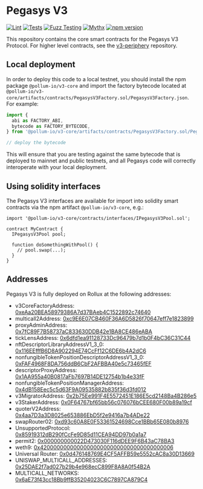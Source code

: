 # Pegasys V3

[![Lint](https://github.com/pegasys-fi/v3-core/actions/workflows/lint.yml/badge.svg)](https://github.com/pegasys-fi/v3-core/actions/workflows/lint.yml)
[![Tests](https://github.com/pegasys-fi/v3-core/actions/workflows/tests.yml/badge.svg)](https://github.com/pegasys-fi/v3-core/actions/workflows/tests.yml)
[![Fuzz Testing](https://github.com/pegasys-fi/v3-core/actions/workflows/fuzz-testing.yml/badge.svg)](https://github.com/pegasys-fi/v3-core/actions/workflows/fuzz-testing.yml)
[![Mythx](https://github.com/pegasys-fi/v3-core/actions/workflows/mythx.yml/badge.svg)](https://github.com/pegasys-fi/v3-core/actions/workflows/mythx.yml)
[![npm version](https://img.shields.io/npm/v/@pollum-io/v3-core/latest.svg)](https://www.npmjs.com/package/@pollum-io/v3-core/v/latest)

This repository contains the core smart contracts for the Pegasys V3 Protocol.
For higher level contracts, see the [v3-periphery](https://github.com/pegasys-fi/v3-periphery)
repository.

## Local deployment

In order to deploy this code to a local testnet, you should install the npm package
`@pollum-io/v3-core`
and import the factory bytecode located at
`@pollum-io/v3-core/artifacts/contracts/PegasysV3Factory.sol/PegasysV3Factory.json`.
For example:

```typescript
import {
  abi as FACTORY_ABI,
  bytecode as FACTORY_BYTECODE,
} from '@pollum-io/v3-core/artifacts/contracts/PegasysV3Factory.sol/PegasysV3Factory.json'

// deploy the bytecode
```

This will ensure that you are testing against the same bytecode that is deployed to
mainnet and public testnets, and all Pegasys code will correctly interoperate with
your local deployment.

## Using solidity interfaces

The Pegasys V3 interfaces are available for import into solidity smart contracts
via the npm artifact `@pollum-io/v3-core`, e.g.:

```solidity
import '@pollum-io/v3-core/contracts/interfaces/IPegasysV3Pool.sol';

contract MyContract {
  IPegasysV3Pool pool;

  function doSomethingWithPool() {
    // pool.swap(...);
  }
}

```
## Addresses

Pegasys V3 is fully deployed on Rollux at the following addresses:

- v3CoreFactoryAddress: [0xeAa20BEA58979386A7d37BAeb4C1522892c74640](https://explorer.rollux.com/address/0xeAa20BEA58979386A7d37BAeb4C1522892c74640)
- multicall2Address: [0xc9E6E07CB460F36A6D5826f70647eff7e1823899](https://explorer.rollux.com/address/0xc9E6E07CB460F36A6D5826f70647eff7e1823899)
- proxyAdminAddress: [0x7fC89F7B58737aC833630DDB42e1BA8CE486eABA](https://explorer.rollux.com/address/0x7fC89F7B58737aC833630DDB42e1BA8CE486eABA)
- tickLensAddress: [0x6dfd1ea91128733Dc96479b7d1b0F4bC36C31C44](https://explorer.rollux.com/address/0x6dfd1ea91128733Dc96479b7d1b0F4bC36C31C44)
- nftDescriptorLibraryAddressV1_3_0: [0x116EEfffB6D8A902294E74CcFf12C6DE6b4A2dC6](https://explorer.rollux.com/address/0x116EEfffB6D8A902294E74CcFf12C6DE6b4A2dC6)
- nonfungibleTokenPositionDescriptorAddressV1_3_0: [0xFAF4968F8DA756ddB6CbF2AFBBA40e5c73465fEF](https://explorer.rollux.com/address/0xFAF4968F8DA756ddB6CbF2AFBBA40e5c73465fEF)
- descriptorProxyAddress: [0x1AA955a40B0817aFb7697B14DE12754b1b4e33fF](https://explorer.rollux.com/address/0x1AA955a40B0817aFb7697B14DE12754b1b4e33fF)
- nonfungibleTokenPositionManagerAddress: [0x4dB158Eec5c5d63F9A09535882b835f36d3fd012](https://explorer.rollux.com/address/0x4dB158Eec5c5d63F9A09535882b835f36d3fd012)
- v3MigratorAddress: [0x2b75Ee991F4E5572451E186E5cd2148Ba4B286e5](https://explorer.rollux.com/address/0x2b75Ee991F4E5572451E186E5cd2148Ba4B286e5)
- v3StakerAddress: [0x0F64767bf65bb56c076076bCEE680F00b89a19cf](https://explorer.rollux.com/address/0x0F64767bf65bb56c076076bCEE680F00b89a19cf)
- quoterV2Address: [0x4aa7D3a3D8025e653886EbD5f2e9416a7b4ADe22](https://explorer.rollux.com/address/0x4aa7D3a3D8025e653886EbD5f2e9416a7b4ADe22)
- swapRouter02: [0xd93c60A8E0F53361524698Cce1BBb65E080b8976](https://explorer.rollux.com/address/0xd93c60A8E0F53361524698Cce1BBb65E080b8976)
- UnsupportedProtocol: [0x85919312dB290fCcFe9D85d11CEA94DD97b0a1a7](https://explorer.rollux.com/address/0x85919312dB290fCcFe9D85d11CEA94DD97b0a1a7)
- permit2: [0x000000000022D473030F116dDEE9F6B43aC78BA3](https://explorer.rollux.com/address/0x000000000022D473030F116dDEE9F6B43aC78BA3)
- weth9: [0x4200000000000000000000000000000000000006](https://explorer.rollux.com/address/0x4200000000000000000000000000000000000006)
- Universal Router: [0x0d476148769E4CF5AFFB59e5552cAC8a30D13669](https://explorer.rollux.com/address/0x0d476148769E4CF5AFFB59e5552cAC8a30D13669)
- UNISWAP_MULTICALL_ADDRESSES: [0x25DAE2f7ad027b29b4e968ecC899F8A8A0f54B2A](https://explorer.rollux.com/address/0x25DAE2f7ad027b29b4e968ecC899F8A8A0f54B2A)
- MULTICALL_NETWORKS: [0x6aE73f43cc18Bb9ffB35204023C6C7897CA879C4](https://explorer.rollux.com/address/0x6aE73f43cc18Bb9ffB35204023C6C7897CA879C4)

